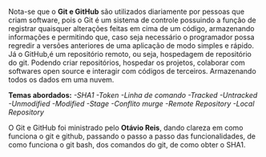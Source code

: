 Nota-se que o **Git e GitHub** são utilizados diariamente por pessoas que criam software, pois o Git é um sistema de controle possuindo a função de registrar quaisquer alterações feitas em cima de um código, armazenando informações e permitindo que, caso seja necessário o programador possa regredir a versões anteriores de uma aplicação de modo simples e rápido.
Já o GitHub,é um repositório remoto, ou seja, hospedagem de repositório do git. Podendo criar repositórios, hospedar os projetos, colaborar com softwares open source e interagir com códigos de terceiros. Armazenando todos os dados em uma nuvem.

**Temas abordados:**
  *-SHA1*
  *-Token*
  *-Linha de comando*
  *-Tracked*
  *-Untracked*
  *-Unmodified*
  *-Modified*
  *-Stage*
  *-Conflito murge*
  *-Remote Repository*
  *-Local Repository*

O Git e GitHub foi ministrado pelo **Otávio Reis**, dando clareza em como funciona o git e github, passando o passo a passo das funcionalidades, de como funciona o git bash, dos comandos do git, de como obter o SHA1.